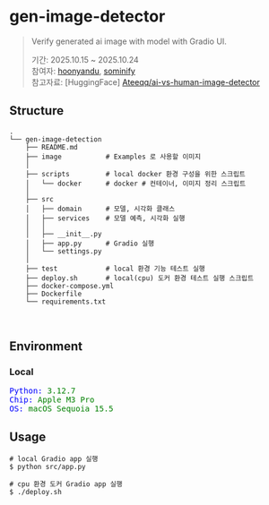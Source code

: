 # gen-image-detector
> Verify generated ai image with model with Gradio UI.
> 
> 기간: 2025.10.15 ~ 2025.10.24</br>
> 참여자: [hoonyandu](https://github.com/hoonyandu), [sominify](https://github.com/sominify)</br>
> 참고자료: [HuggingFace] [Ateeqq/ai-vs-human-image-detector](https://huggingface.co/Ateeqq/ai-vs-human-image-detector)</br>

## Structure
```text
.
└── gen-image-detection
    ├── README.md
    ├── image           # Examples 로 사용할 이미지
    │
    ├── scripts         # local docker 환경 구성을 위한 스크립트
    │   └── docker      # docker # 컨테이너, 이미지 정리 스크립트
    │
    ├── src
    │   ├── domain      # 모델, 시각화 클래스
    │   ├── services    # 모델 예측, 시각화 실행
    │   │
    │   ├── __init__.py
    │   ├── app.py      # Gradio 실행
    │   └── settings.py
    │
    ├── test            # local 환경 기능 테스트 실행
    ├── deploy.sh       # local(cpu) 도커 환경 테스트 실행 스크립트
    ├── docker-compose.yml
    ├── Dockerfile
    └── requirements.txt
```
</br>

## Environment

### Local
<pre>
<span style="color:blue">Python: </span><span style="color:green">3.12.7</span>
<span style="color:blue">Chip: </span><span style="color:green">Apple M3 Pro</span>
<span style="color:blue">OS: </span><span style="color:green">macOS Sequoia 15.5</span>
</pre>

## Usage
```shell
# local Gradio app 실행
$ python src/app.py

# cpu 환경 도커 Gradio app 실행
$ ./deploy.sh
```